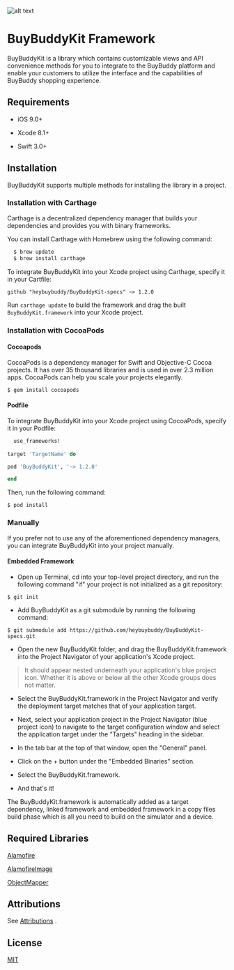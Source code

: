 ![alt text](https://github.com/heybuybuddy/BuyBuddyKit-specs/blob/master/images/buybuddy_logo2.png)

# BuyBuddyKit Framework

BuyBuddyKit is a library which contains customizable views and API convenience methods for you to integrate to the BuyBuddy platform and enable your customers to utilize the interface and the capabilities of BuyBuddy shopping experience.

## Requirements

* iOS 9.0+

* Xcode 8.1+

* Swift 3.0+

## Installation

BuyBuddyKit supports multiple methods for installing the library in a project.

### Installation with Carthage

Carthage is a decentralized dependency manager that builds your dependencies and provides you with binary frameworks.

You can install Carthage with Homebrew using the following command:

```ruby
  $ brew update
  $ brew install carthage
```

To integrate BuyBuddyKit into your Xcode project using Carthage, specify it in your Cartfile:

`github "heybuybuddy/BuyBuddyKit-specs" ~> 1.2.0`

Run `carthage update` to build the framework and drag the built `BuyBuddyKit.framework` into your Xcode project.

### Installation with CocoaPods

#### Cocoapods
CocoaPods is a dependency manager for Swift and Objective-C Cocoa projects. It has over 35 thousand libraries and is used in over 2.3 million apps. CocoaPods can help you scale your projects elegantly.

`$ gem install cocoapods`

#### Podfile

To integrate BuyBuddyKit into your Xcode project using CocoaPods, specify it in your Podfile:


```ruby
  use_frameworks!
  
target 'TargetName' do

pod 'BuyBuddyKit', '~> 1.2.0'

end
```
Then, run the following command:

`$ pod install`

### Manually

If you prefer not to use any of the aforementioned dependency managers, you can integrate BuyBuddyKit into your project manually.

#### Embedded Framework

* Open up Terminal, cd into your top-level project directory, and run the following command "if" your project is not initialized as a git repository:

`$ git init`

* Add BuyBuddyKit as a git submodule by running the following command:

`$ git submodule add https://github.com/heybuybuddy/BuyBuddyKit-specs.git`

* Open the new BuyBuddyKit folder, and drag the BuyBuddyKit.framework into the Project Navigator of your application's Xcode project.

> It should appear nested underneath your application's blue project icon. Whether it is above or below all the other Xcode groups does not matter.

* Select the BuyBuddyKit.framework in the Project Navigator and verify the deployment target matches that of your application target.

* Next, select your application project in the Project Navigator (blue project icon) to navigate to the target configuration window and select the application target under the "Targets" heading in the sidebar.

* In the tab bar at the top of that window, open the "General" panel.

* Click on the + button under the "Embedded Binaries" section.

* Select the BuyBuddyKit.framework.

* And that's it!

The BuyBuddyKit.framework is automatically added as a target dependency, linked framework and embedded framework in a copy files build phase which is all you need to build on the simulator and a device.

## Required Libraries

[Alamofire](https://github.com/Alamofire/Alamofire)

[AlamofireImage](https://github.com/Alamofire/AlamofireImage)

[ObjectMapper](https://github.com/Hearst-DD/ObjectMapper)

## Attributions

See  [Attributions](../master/ATTRIBUTIONS)
.

## License

[MIT](../master/LICENSE)
